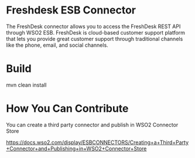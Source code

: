 # Freshdesk ESB Connector

The FreshDesk connector allows you to access the FreshDesk REST API through WSO2 ESB. FreshDesk is cloud-based customer
support platform that lets you provide great customer support through traditional channels like the phone, email, and
social channels.

# Build

mvn clean install

# How You Can Contribute
You can create a third party connector and publish in WSO2 Connector Store

https://docs.wso2.com/display/ESBCONNECTORS/Creating+a+Third+Party+Connector+and+Publishing+in+WSO2+Connector+Store